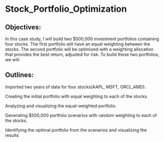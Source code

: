 # Stock_Portfolio_Optimization

## Objectives:
In this case study, I will build two $500,000 investment portfolios containing four stocks. The first portfolio will have an equal weighting between the stocks. The second portfolio will be optimized with a weighting allocation that provides the best return, adjusted for risk. To build these two portfolios, we will:


## Outlines:
Imported two years of data for four stocks(AAPL, MSFT, ORCL,AMD).

Creating the initial portfolio with equal weighting to each of the stocks.

Analyzing and visualizing the equal-weighted portfolio.

Generating $500,000 portfolio scenarios with random weighting to each of the stocks.

Identifying the optimal portfolio from the scenarios and visualizing the results
